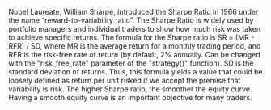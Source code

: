 Nobel Laureate, William Sharpe, introduced the Sharpe Ratio in 1966 under the name “reward-to-variability ratio”. The Sharpe Ratio is widely used by portfolio managers and individual traders to show how much risk was taken to achieve specific returns. The formula for the Sharpe ratio is SR = (MR - RFR) / SD, where MR is the average return for a monthly trading period, and RFR is the risk-free rate of return (by default, 2% annually. Can be changed with the "risk\_free\_rate" parameter of the "strategy()" function). SD is the standard deviation of returns. Thus, this formula yields a value that could be loosely defined as return per unit risked if we accept the premise that variability is risk. The higher Sharpe ratio, the smoother the equity curve. Having a smooth equity curve is an important objective for many traders.